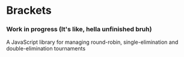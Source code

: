 # Brackets
### Work in progress (It's like, hella unfinished bruh)
A JavaScript library for managing round-robin, single-elimination and double-elimination tournaments
